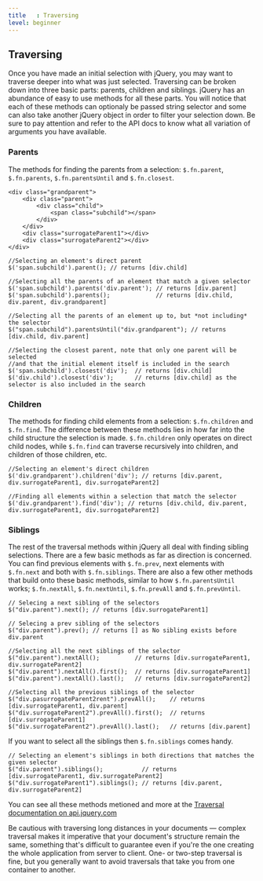 ```yaml
---
title   : Traversing
level: beginner
---
```

## Traversing

Once you have made an initial selection with jQuery, you may want to traverse
deeper into what was just selected. Traversing can be broken down into three
basic parts: parents, children and siblings. jQuery has an abundance of easy
to use methods for all these parts. You will notice that each of these methods
can optionaly be passed string selector and some can also take another jQuery
object in order to filter your selection down. Be sure to pay attention and
refer to the API docs to know what all variation of arguments you have
available.


### Parents

The methods for finding the parents from a selection: `$.fn.parent`, `$.fn.parents`, `$.fn.parentsUntil` and `$.fn.closest`. 

```
<div class="grandparent">
	<div class="parent">
		<div class="child">
			<span class="subchild"></span>
		</div>
	</div>
	<div class="surrogateParent1"></div>
	<div class="surrogateParent2"></div>
</div>
```

```
//Selecting an element's direct parent    
$('span.subchild').parent(); // returns [div.child] 

//Selecting all the parents of an element that match a given selector
$('span.subchild').parents('div.parent'); // returns [div.parent]
$('span.subchild').parents();             // returns [div.child, div.parent, div.grandparent]

//Selecting all the parents of an element up to, but *not including* the selector
$("span.subchild").parentsUntil("div.grandparent"); // returns [div.child, div.parent]

//Selecting the closest parent, note that only one parent will be selected 
//and that the initial element itself is included in the search
$('span.subchild').closest('div');  // returns [div.child]
$('div.child').closest('div');      // returns [div.child] as the selector is also included in the search
```

### Children

The methods for finding child elements from a selection: `$.fn.children` and
`$.fn.find`. The difference between these methods lies in how far into the
child structure the selection is made. `$.fn.children` only operates on direct
child nodes, while `$.fn.find` can traverse recursively into children, and
children of those children, etc.

```
//Selecting an element's direct children
$('div.grandparent').children('div'); // returns [div.parent, div.surrogateParent1, div.surrogateParent2]

//Finding all elements within a selection that match the selector
$('div.grandparent').find('div'); // returns [div.child, div.parent, div.surrogateParent1, div.surrogateParent2]
```

### Siblings

The rest of the traversal methods within jQuery all deal with finding sibling
selections. There are a few basic methods as far as direction is concerned. You
can find previous elements with `$.fn.prev`, next elements with `$.fn.next` and
both with `$.fn.siblings`. There are also a few other methods that build onto
these basic methods, similar to how `$.fn.parentsUntil` works; `$.fn.nextAll`,
`$.fn.nextUntil`, `$.fn.prevAll` and `$.fn.prevUntil`.

```
// Selecing a next sibling of the selectors
$("div.parent").next(); // returns [div.surrogateParent1]

// Selecing a prev sibling of the selectors
$("div.parent").prev(); // returns [] as No sibling exists before div.parent

//Selecting all the next siblings of the selector 
$("div.parent").nextAll();          // returns [div.surrogateParent1, div.surrogateParent2]
$("div.parent").nextAll().first();  // returns [div.surrogateParent1]
$("div.parent").nextAll().last();   // returns [div.surrogateParent2]

//Selecting all the previous siblings of the selector 
$("div.pasurrogateParent2rent").prevAll();    // returns [div.surrogateParent1, div.parent]
$("div.surrogateParent2").prevAll().first();  // returns [div.surrogateParent1]
$("div.surrogateParent2").prevAll().last();   // returns [div.parent]
```

If you want to select all the siblings then `$.fn.siblings` comes handy. 

```
// Selecting an element's siblings in both directions that matches the given selector
$("div.parent").siblings();           // returns [div.surrogateParent1, div.surrogateParent2]
$("div.surrogateParent1").siblings(); // returns [div.parent, div.surrogateParent2]
```

You can see all these methods metioned and more at the
[Traversal documentation on api.jquery.com](http://api.jquery.com/category/traversing/tree-traversal/)

<div class="note">
Be cautious with traversing long distances in
your documents — complex traversal makes it imperative that your document's
structure remain the same, something that's difficult to guarantee even if
you're the one creating the whole application from server to client. One- or
two-step traversal is fine, but you generally want to avoid traversals that
take you from one container to another.
</div>
